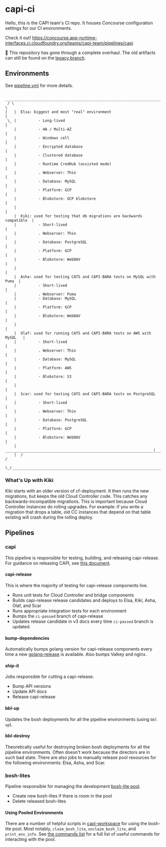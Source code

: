 # capi-ci

Hello, this is the CAPI team's CI repo. It houses Concourse configuration settings for our CI environments.

Check it out! https://concourse.app-runtime-interfaces.ci.cloudfoundry.org/teams/capi-team/pipelines/capi

:pushpin: This repository has gone through a complete overhaul. The old artifacts can still be found on the [legacy branch](https://github.com/cloudfoundry/capi-ci/tree/legacy).

## Environments

See [pipeline.yml](https://github.com/cloudfoundry/capi-ci/blob/main/ci/pipeline.yml) for more details.

```
   ________________________________________________________________________
 / \                                                                       \
|   |  Elsa: biggest and most "real" environment                           |
 \_ |          · Long-lived                                                |
    |          · HA / Multi-AZ                                             |
    |          · Windows cell                                              |
    |          · Encrypted database                                        |
    |          · Clustered database                                        |
    |          · Runtime CredHub (assisted mode)                           |
    |          . Webserver: Thin                                           |
    |          · Database: MySQL                                           |
    |          · Platform: GCP                                             |
    |          · Blobstore: GCP blobstore                                  |
    |                                                                      |
    |  Kiki: used for testing that db migrations are backwards compatible  |
    |          · Short-lived                                               |
    |          . Webserver: Thin                                           |
    |          · Database: PostgreSQL                                      |
    |          · Platform: GCP                                             |
    |          · Blobstore: WebDAV                                         |
    |                                                                      |
    |  Asha: used for testing CATS and CAPI-BARA tests on MySQL with Puma  |
    |          · Short-lived                                               |
    |          . Webserver: Puma
    |          · Database: MySQL                                           |
    |          · Platform: GCP                                             |
    |          · Blobstore: WebDAV                                         |
    |                                                                      |
    |  Olaf: used for running CATS and CAPI-BARA tests on AWS with MySQL   |
    |          · Short-lived                                               |
    |          . Webserver: Thin                                           |
    |          · Database: MySQL                                           |
    |          · Platform: AWS                                             |
    |          · Blobstore: S3                                             |
    |                                                                      |
    |  Scar: used for testing CATS and CAPI-BARA tests on PostgreSQL       |
    |          · Short-lived                                               |
    |          . Webserver: Thin                                           |
    |          · Database: PostgreSQL                                      |
    |          · Platform: GCP                                             |
    |          · Blobstore: WebDAV                                         |
    |   ___________________________________________________________________|___
    |  /                                                                      /
    \_/______________________________________________________________________/
```

### What's Up with Kiki

Kiki starts with an older version of cf-deployment. It then runs the new migrations, but keeps the old Cloud Controller code. This catches any backwards-incompatible migrations. This is important because Cloud Controller instances do rolling upgrades. For example: if you write a migration that drops a table, old CC instances that depend on that table existing will crash during the rolling deploy.

## Pipelines

### capi

This pipeline is responsible for testing, building, and releasing capi-release. For guidance on releasing CAPI, see [this document](https://github.com/cloudfoundry/capi-release/blob/develop/docs/releasing-capi.md).

#### capi-release

This is where the majority of testing for capi-release components live.

- Runs unit tests for Cloud Controller and bridge components
- Builds capi-release release candidates and deploys to Elsa, Kiki, Asha, Olaf, and Scar
- Runs appropriate integration tests for each environment
- Bumps the `ci-passed` branch of capi-release
- Updates release candidate in v3 docs every time `ci-passed` branch is updated.

#### bump-dependencies

Automatically bumps golang version for capi-release components every time a new [golang-release](https://github.com/bosh-packages/golang-release) is available. Also bumps Valkey and nginx.

#### ship-it

Jobs responsible for cutting a capi-release.

- Bump API versions
- Update API docs
- Release capi-release

#### bbl-up

Updates the bosh deployments for all the pipeline environments (using `bbl up`).

#### bbl-destroy

Theoretically useful for destroying broken bosh deployments for all the pipeline environments. Often doesn't work because the directors are in such bad state. There are also jobs to manually release pool resources for the following environments: Elsa, Asha, and Scar.

### bosh-lites

Pipeline responsible for managing the development [bosh-lite pool](https://github.com/cloudfoundry/capi-env-pool/).

- Create new bosh-lites if there is room in the pool
- Delete released bosh-lites

#### Using Pooled Environments

There are a number of helpful scripts in [capi-workspace](https://github.com/cloudfoundry/capi-workspace) for using the bosh-lite pool. Most notably, `claim_bosh_lite`, `unclaim_bosh_lite`, and `print_env_info`. See [the commands list](https://github.com/cloudfoundry/capi-workspace#capi-commands) for a full list of useful commands for interacting with the pool.
